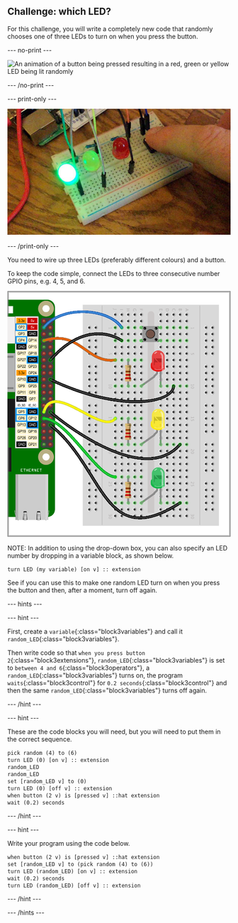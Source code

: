 ## Challenge: which LED?

For this challenge, you will write a completely new code that randomly chooses one of three LEDs to turn on when you press the button.

--- no-print ---

![An animation of a button being pressed resulting in a red, green or yellow LED being lit randomly](images/whichLED_completedTask.gif)

--- /no-print ---

--- print-only ---

![A button being pressed resulting in one of three LEDs being lit randomly](images/whichLED_completedTask.png)

--- /print-only ---

You need to wire up three LEDs (preferably different colours) and a button.

To keep the code simple, connect the LEDs to three consecutive number GPIO pins, e.g. 4, 5, and 6.

![A breadboard with a button, three LEDs and three resistors. The button is connected to GPIO pin 2 and a ground pin. The LEDs all span the bridge of the breadboard. Their ground legs are all connected to Raspberry Pi ground pins. The three LED's positive legs are each connected to a resistor and the resistors are connected to GPIO pins 4, 5 and 6 respectively](images/whichLED_3LEDsAnd1button.png)

NOTE: In addition to using the drop-down box, you can also specify an LED number by dropping in a variable block, as shown below.

```blocks3
turn LED (my variable) [on v] :: extension
```

See if you can use this to make one random LED turn on when you press the button and then, after a moment, turn off again.

--- hints ---

--- hint ---

First, create a `variable`{:class="block3variables"} and call it `random_LED`{:class="block3variables"}.

Then write code so that `when you press button 2`{:class="block3extensions"}, `random_LED`{:class="block3variables"} is set to `between 4 and 6`{:class="block3operators"}, a `random_LED`{:class="block3variables"} turns on, the program `waits`{:class="block3control"} for `0.2 seconds`{:class="block3control"} and then the same `random_LED`{:class="block3variables"} turns off again.

--- /hint ---

--- hint ---

These are the code blocks you will need, but you will need to put them in the correct sequence.

```blocks3
pick random (4) to (6)
turn LED (0) [on v] :: extension
random_LED
random_LED
set [random_LED v] to (0)
turn LED (0) [off v] :: extension
when button (2 v) is [pressed v] ::hat extension
wait (0.2) seconds
```

--- /hint ---

--- hint ---

Write your program using the code below.

```blocks3
when button (2 v) is [pressed v] ::hat extension
set [random_LED v] to (pick random (4) to (6))
turn LED (random_LED) [on v] :: extension
wait (0.2) seconds
turn LED (random_LED) [off v] :: extension
```

--- /hint ---

--- /hints ---
